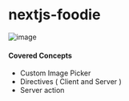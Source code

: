 # nextjs-foodie

![image](https://github.com/user-attachments/assets/00323d77-a641-48f6-9984-c9b4ef24e566)

#### Covered Concepts

- Custom Image Picker
- Directives ( Client and Server )
- Server action
